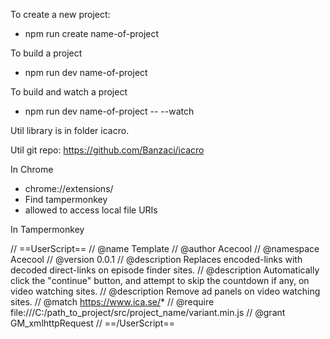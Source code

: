 To create a new project:
  - npm run create name-of-project

To build a project
  - npm run dev name-of-project

To build and watch a project
  - npm run dev name-of-project -- --watch

Util library is in folder icacro.

Util git repo: https://github.com/Banzaci/icacro

In Chrome
  - chrome://extensions/
  - Find tampermonkey
  - allowed to access local file URIs

In Tampermonkey

// ==UserScript==
// @name            Template
// @author          Acecool
// @namespace       Acecool
// @version         0.0.1
// @description     Replaces encoded-links with decoded direct-links on episode finder sites.
// @description     Automatically click the "continue" button, and attempt to skip the countdown if any, on video watching sites.
// @description     Remove ad panels on video watching sites.
// @match           https://www.ica.se/*
// @require         file:///C:/path_to_project/src/project_name/variant.min.js
// @grant           GM_xmlhttpRequest
// ==/UserScript==
